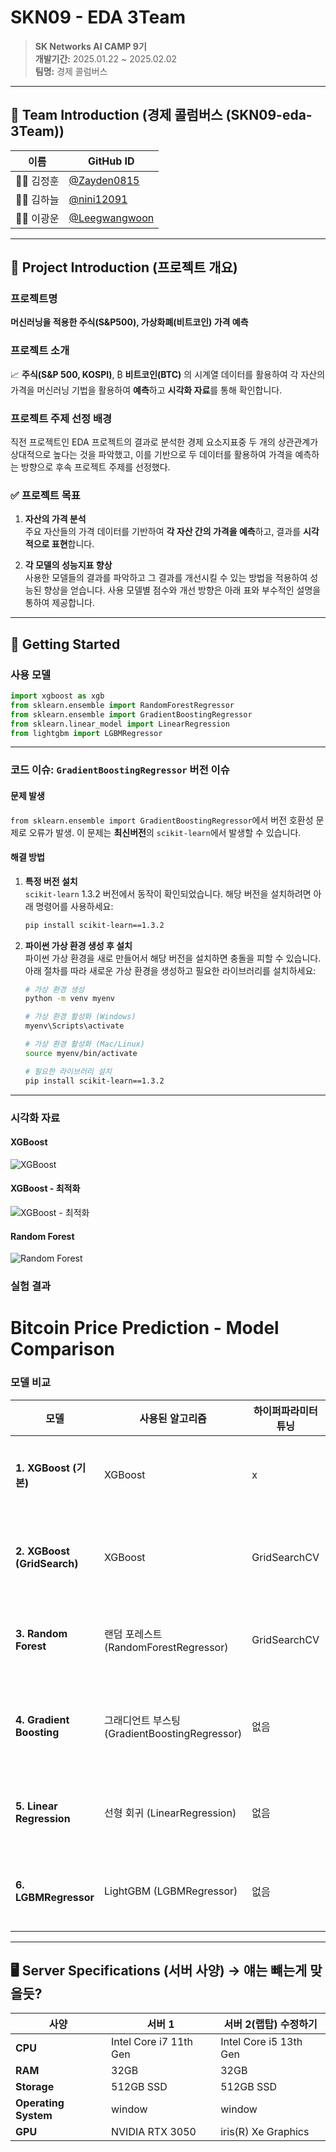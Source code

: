 # SKN09 - EDA 3Team

> **SK Networks AI CAMP 9기**  
> **개발기간:** 2025.01.22 ~ 2025.02.02  
> **팀명:** 경제 콜럼버스  

---

## 📢 Team Introduction (**경제 콜럼버스 (SKN09-eda-3Team)**)
| 이름      | GitHub ID                          |
|-----------|------------------------------------|
| 🧑‍💻 김정훈  | [@Zayden0815](https://github.com/Zayden0815) |
| 👩‍💻 김하늘  | [@nini12091](https://github.com/nini12091)        |
| 👩‍💻 이광운  | [@Leegwangwoon](https://github.com/Leegwangwoon)          |

---

## 🎯 Project Introduction (프로젝트 개요)

### 프로젝트명
**머신러닝을 적용한 주식(S&P500), 가상화폐(비트코인) 가격 예측**

### 프로젝트 소개
📈 **주식(S&P 500, KOSPI)**, ₿ **비트코인(BTC)** 의 시계열 데이터를 활용하여 각 자산의 가격을 머신러닝 기법을 활용하여 **예측**하고 **시각화 자료**를 통해 확인합니다.

### 프로젝트 주제 선정 배경
직전 프로젝트인 EDA 프로젝트의 결과로 분석한 경제 요소지표중 두 개의 상관관계가 상대적으로 높다는 것을 파악했고, 이를 기반으로 두 데이터를 활용하여 가격을 예측하는 방향으로 후속 프로젝트 주제를 선정했다.

### ✅ 프로젝트 목표
1. **자산의 가격 분석**  
   주요 자산들의 가격 데이터를 기반하여 **각 자산 간의 가격을 예측**하고, 결과를 **시각적으로 표현**합니다.

2. **각 모델의 성능지표 향상**  
   사용한 모델들의 결과를 파악하고 그 결과를 개선시킬 수 있는 방법을 적용하여 성능된 향상을 얻습니다.
   사용 모델별 점수와 개선 방향은 아래 표와 부수적인 설명을 통하여 제공합니다.
---

## 🚀 Getting Started 

### 사용 모델 
```python
import xgboost as xgb
from sklearn.ensemble import RandomForestRegressor
from sklearn.ensemble import GradientBoostingRegressor
from sklearn.linear_model import LinearRegression
from lightgbm import LGBMRegressor
```
---
### 코드 이슈: `GradientBoostingRegressor` 버전 이슈

#### 문제 발생
`from sklearn.ensemble import GradientBoostingRegressor`에서 버전 호환성 문제로 오류가 발생. 이 문제는 **최신버전**의 `scikit-learn`에서 발생할 수 있습니다.

#### 해결 방법

1. **특정 버전 설치**  
   `scikit-learn` 1.3.2 버전에서 동작이 확인되었습니다. 해당 버전을 설치하려면 아래 명령어를 사용하세요:
   
   ```bash
   pip install scikit-learn==1.3.2
   
2. **파이썬 가상 환경 생성 후 설치**  
   파이썬 가상 환경을 새로 만들어서 해당 버전을 설치하면 충돌을 피할 수 있습니다. 아래 절차를 따라 새로운 가상 환경을 생성하고 필요한 라이브러리를 설치하세요:

   ```bash
   # 가상 환경 생성
   python -m venv myenv

   # 가상 환경 활성화 (Windows)
   myenv\Scripts\activate

   # 가상 환경 활성화 (Mac/Linux)
   source myenv/bin/activate

   # 필요한 라이브러리 설치
   pip install scikit-learn==1.3.2
---
### 시각화 자료
#### XGBoost
![XGBoost](image/xgboost.png)
#### XGBoost - 최적화
![XGBoost - 최적화](image/xgboost_opt.png)
#### Random Forest
![Random Forest](image/randomforest_gw.png)



### 실험 결과
# Bitcoin Price Prediction - Model Comparison
### 모델 비교
| **모델**                    | **사용된 알고리즘**                                | **하이퍼파라미터 튜닝**     | **RMSE**              | **주요 특징**                                                                 |
|---------------------------|-------------------------------------------------|------------------------|----------------------|---------------------------------------------------------------------------|
| **1. XGBoost (기본)**       | XGBoost                                          | x                      | 𝑅𝑀𝑆𝐸:  580.0029918279143    | - 기본 XGBoost 회귀 모델<br> - 기본 학습률과 트리 개수                      |
| **2. XGBoost (GridSearch)** | XGBoost                                          | GridSearchCV            | 𝑅𝑀𝑆𝐸: 167.50863485151848    | - `GridSearchCV`로 최적 파라미터 튜닝<br> - 교차 검증을 통한 최적화          |
| **3. Random Forest**       | 랜덤 포레스트 (RandomForestRegressor)            | GridSearchCV            | 𝑅𝑀𝑆𝐸: 697.7323878267981     | - 앙상블 모델<br> - 여러 트리를 결합하여 예측<br> - 비선형 관계에 강함         |
| **4. Gradient Boosting**   | 그래디언트 부스팅 (GradientBoostingRegressor)     | 없음                    | 𝑅𝑀𝑆𝐸: [값 입력]    | - 부스팅 기법을 사용한 앙상블 모델<br> - 예측 정확도가 높고, 과적합 방지에 유리 |
| **5. Linear Regression**   | 선형 회귀 (LinearRegression)                     | 없음                    | 𝑅𝑀𝑆𝐸: [값 입력]    | - 선형 관계 가정<br> - 상대적으로 단순하고 빠른 모델                        |
| **6. LGBMRegressor**       | LightGBM (LGBMRegressor)                        | 없음                    | 𝑅𝑀𝑆𝐸: [값 입력]    | - 빠르고 효율적인 학습<br> - 대규모 데이터셋에서 뛰어난 성능               |

---


## 🖥️ Server Specifications (서버 사양) -> 얘는 뺴는게 맞을듯?

| 사양               | 서버 1                      | 서버 2(랩탑)   수정하기                |
|--------------------|-----------------------------|-----------------------------|
| **CPU**            | Intel Core i7 11th Gen       | Intel Core i5 13th Gen           |
| **RAM**            | 32GB                       | 32GB                    |
| **Storage**        | 512GB SSD                   |512GB SSD                       |
| **Operating System**| window                  | window                 |
| **GPU**            | NVIDIA RTX 3050           | iris(R) Xe Graphics            |

